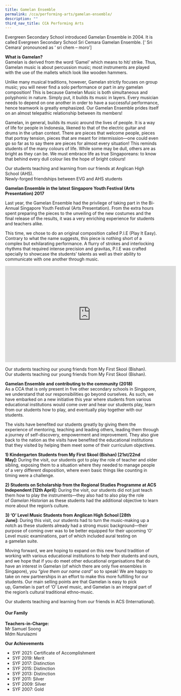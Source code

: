 ```yaml
---
title: Gamelan Ensemble
permalink: /cca/performing-arts/gamelan-ensemble/
description: ""
third_nav_title: CCA Performing Arts
---
```

<p>Evergreen Secondary School introduced Gamelan Ensemble in 2004. It is called Evergreen Secondary School Sri Cemara Gamelan Ensemble. [‘ Sri Cemara’ pronounced as ‘ sri chem – moro’]</p>
<p><strong>What is Gamelan?</strong><br>Gamelan is derived from the word ‘Gamel’ which means to hit/ strike. Thus, Gamelan music is about percussion music; most instruments are played with the use of the mallets which look like wooden hammers.</p>
<p>Unlike many musical traditions, however, Gamelan strictly focuses on group music; you will never find a solo performance or part in any gamelan composition! This is because Gamelan Music is both simultaneous and polyphonic in nature. Simply put, it builds its music in layers. Every musician needs to depend on one another in order to have a successful performance, hence teamwork is greatly emphasized. Our Gamelan Ensemble prides itself on an almost telepathic relationship between its members!</p>
<p>Gamelan, in general, builds its music around the lives of people. It is a way of life for people in Indonesia, likened to that of the electric guitar and drums in the urban context. There are pieces that welcome people, pieces that portray tension, pieces that are meant for intermission—one could even go so far as to say there are pieces for almost every situation! This reminds students of the many colours of life. While some may be dull, others are as bright as they can be. We must embrace life as true Singaporeans: to know that behind every dull colour lies the hope of bright colours!</p>
<p>Our students teaching and learning from our friends at Anglican High School (AHS).<br>Newly-forged friendships between EVG and AHS students</p>
<p><strong>Gamelan Ensemble in the latest Singapore Youth Festival (Arts Presentation) 2017</strong></p>
<p>Last year, the Gamelan Ensemble had the privilege of taking part in the Bi-Annual Singapore Youth Festival (Arts Presentation). From the extra hours spent preparing the pieces to the unveiling of the new costumes and the final release of the results, it was a very enriching experience for students and teachers alike.</p>
<p>This time, we chose to do an original composition called P.I.E (Play It Easy). Contrary to what the name suggests, this piece is nothing short of a complex but exhilarating performance. A flurry of strokes and interlocking rhythms that required intense precision and gravitas, P.I.E was crafted specially to showcase the students’ talents as well as their ability to communicate with one another through music.</p>
<iframe allowfullscreen="" allow="accelerometer; autoplay; clipboard-write; encrypted-media; gyroscope; picture-in-picture; web-share" frameborder="0" title="Sri Cemera EVGSS SYF Arts Presentation 2017" src="https://www.youtube.com/embed/CLW0C0es6E0" height="315" width="560"></iframe>
<p>Our students teaching our young friends from My First Skool (Bishan).<br>Our students teaching our young friends from My First Skool (Bishan).</p>
<p><strong>Gamelan Ensemble and contributing to the community (2018)<br></strong>As a CCA that is&nbsp;only&nbsp;present in five other secondary schools in Singapore, we understand that our responsibilities go beyond ourselves. As such, we have embarked on a new initiative this year where students from various educational institutions&nbsp;would come over and hear our students play, learn from our students how to play, and eventually play together with our students.</p>
<p>The visits have benefited our students greatly by giving them the experience of mentoring, teaching and leading others, leading them through a journey of self-discovery, empowerment and improvement. They also give back to the nation as the visits have benefited the educational institutions that they visited by helping them meet some of their curriculum objectives.</p>
<p><strong>1) Kindergarten Students from My First Skool (Bishan) [21st/22nd May]:&nbsp;</strong>During the visit, our students got to play the role of teacher and older sibling, exposing them to a situation where they needed to manage people of a very different disposition, where even basic things like counting in timing were a challenge.</p>
<p><strong>2) Students on Scholarship from the Regional Studies Programme at ACS Independent [12th April]:</strong>&nbsp;During the visit, our students did not just teach them how to play the instruments—they also had to also play the role of&nbsp;<em>Gamelan&nbsp;Historian</em>&nbsp;as these students had the additional objective to learn more about the region’s culture.</p>
<p><strong>3) ‘O’ Level Music Students from Anglican High School [28th June]:</strong>&nbsp;During this visit, our students had to turn the music-making up a notch as these students already had a strong music background—their purpose of coming over was to be better equipped for their upcoming ‘O’ Level music examinations, part of which included aural testing on a&nbsp;gamelan&nbsp;suite.</p>
<p>Moving forward, we are hoping to expand on this new found tradition of working with various educational institutions to help their students and ours, and we hope that if you do meet other educational organisations that do have an interest in&nbsp;Gamelan&nbsp;(of which there are only five ensembles in Singapore), you&nbsp;<em>“give them our name card”</em>&nbsp;so to speak! We are happy to take on new partnerships in an effort to make this more fulfilling for our students. Our main selling points are that&nbsp;Gamelan&nbsp;is easy to pick up,&nbsp;Gamelan&nbsp;is part of ‘O’ Level music, and&nbsp;Gamelan&nbsp;is an integral part of the region’s cultural traditional ethno-music.</p>
<p>Our students teaching and learning from our friends in ACS (International).</p>
<h4><strong>Our Family</strong></h4>
<p><strong>Teachers-in-Charge: </strong><br>Mr Samuel Soong<br>Mdm Nurulazmi</p>
<p><strong>Our Achievements</strong></p>
<ul>
<li>SYF 2021: Certificate of Accomplishment</li>
<li>SYF 2019: Merit</li>
<li>SYF 2017: Distinction</li>
<li>SYF 2015: Distinction</li>
<li>SYF 2013: Distinction</li>
<li>SYF 2011: Silver</li>
<li>SYF 2009: Silver</li>
<li>SYF 2007: Gold</li>
</ul>